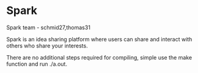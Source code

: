 # Spark

Spark team - schmid27,thomas31

Spark is an idea sharing platform where users can share and interact with others who share your interests.

There are no additional steps required for compiling, simple use the make function and run ./a.out.